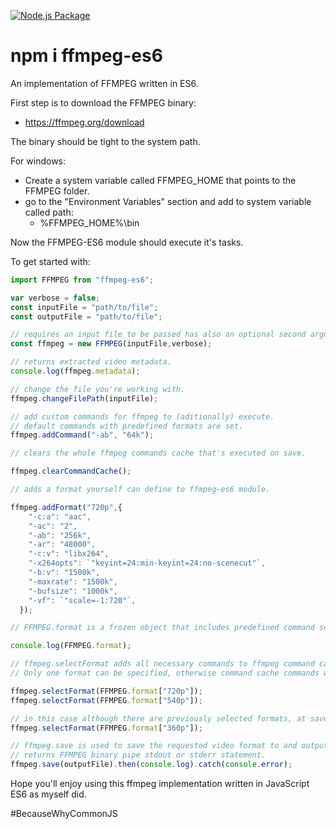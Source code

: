 [![Node.js Package](https://github.com/PatrykSitko/ffmpeg-es6/actions/workflows/npm-publish.yml/badge.svg)](https://github.com/PatrykSitko/ffmpeg-es6/actions/workflows/npm-publish.yml)

# npm i ffmpeg-es6

An implementation of FFMPEG written in ES6.

First step is to download the FFMPEG binary:

- https://ffmpeg.org/download

The binary should be tight to the system path.

For windows:

- Create a system variable called FFMPEG_HOME that points to the FFMPEG folder.
- go to the "Environment Variables" section and add to system variable called path:
  - %FFMPEG_HOME%\bin

Now the FFMPEG-ES6 module should execute it's tasks.

To get started with:

```JavaScript
import FFMPEG from "ffmpeg-es6";

var verbose = false;
const inputFile = "path/to/file";
const outputFile = "path/to/file";

// requires an input file to be passed has also an optional second argument to specify is execution should be verbose.
const ffmpeg = new FFMPEG(inputFile,verbose);

// returns extracted video metadata.
console.log(ffmpeg.metadata);

// change the file you're working with.
ffmpeg.changeFilePath(inputFile);

// add custom commands for ffmpeg to (aditionally) execute.
// default commands with predefined formats are set.
ffmpeg.addCommand("-ab", "64k");

// clears the whole ffmpeg commands cache that's executed on save.

ffmpeg.clearCommandCache();

// adds a format yourself can define to ffmpeg-es6 module.

ffmpeg.addFormat("720p",{
    "-c:a": "aac",
    "-ac": "2",
    "-ab": "256k",
    "-ar": "48000",
    "-c:v": "libx264",
    "-x264opts": `"keyint=24:min-keyint=24:no-scenecut"`,
    "-b:v": "1500k",
    "-maxrate": "1500k",
    "-bufsize": "1000k",
    "-vf": `"scale=-1:720"`,
  });

// FFMPEG.format is a frozen object that includes predefined command sets that produce a specific video format.

console.log(FFMPEG.format);

// ffmpeg.selectFormat adds all necessary commands to ffmpeg command cache in order to execute the production for the specified video format.
// Only one format can be specified, otherwise command cache commands will get overwritten with newly choosen format properties.

ffmpeg.selectFormat(FFMPEG.format["720p"]);
ffmpeg.selectFormat(FFMPEG.format["540p"]);

// in this case although there are previously selected formats, at save, format "360p" will be returned.
ffmpeg.selectFormat(FFMPEG.format["360p"]);

// ffmpeg.save is used to save the requested video format to and output file and is async.
// returns FFMPEG binary pipe stdout or stderr statement.
ffmpeg.save(outputFile).then(console.log).catch(console.error);
```

Hope you'll enjoy using this ffmpeg implementation written in JavaScript ES6 as myself did.

#BecauseWhyCommonJS

